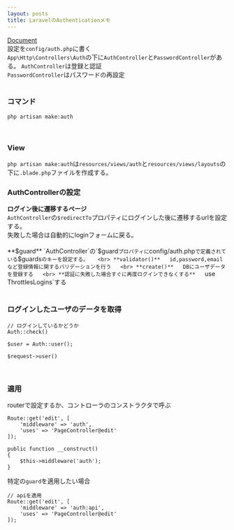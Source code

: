 ```yaml
---
layout: posts
title: LaravelのAuthenticationメモ 
---
```

[Document](https://laravel.com/docs/5.2/authentication)  
設定を`config/auth.php`に書く  
`App\Http\Controllers\Auth`の下に`AuthController`と`PasswordController`がある。
`AuthController`は登録と認証  
`PasswordController`はパスワードの再設定  
<br>

### コマンド

```
php artisan make:auth
```
<br>

### View
`php artisan make:auth`は`resources/views/auth`と`resources/views/layouts`の下に`.blade.php`ファイルを作成する。 
<br>

### AuthControllerの設定
**ログイン後に遷移するページ**  
`AuthController`の`$redirectTo`プロパティにログインした後に遷移するurlを設定する。  
失敗した場合は自動的にloginフォームに戻る。  
<br>
**$guard**  
`AuthController`の`$guard`プロパティに`config/auth.php`で定義されている`$guards`のキーを設定する。  
<br>
**validator()**  
id,password,emailなど登録情報に関するバリデーションを行う  
<br>
**create()**  
DBにユーザデータを登録する  
<br>
**認証に失敗した場合すぐに再度ログインできなくする**  
`use ThrottlesLogins`する  
<br>

### ログインしたユーザのデータを取得

```
// ログインしているかどうか
Auth::check()

$user = Auth::user();

$request->user()
```
<br>

### 適用

routerで設定するか、コントローラのコンストラクタで呼ぶ   

```
Route::get('edit', [
    'middleware' => 'auth',
    'uses' => 'PageController@edit'
]);

public function __construct()
{
    $this->middleware('auth');
}
```

特定の`guard`を適用したい場合  

```
// apiを適用
Route::get('edit', [
    'middleware' => 'auth:api',
    'uses' => 'PageController@edit'
]);
```
































